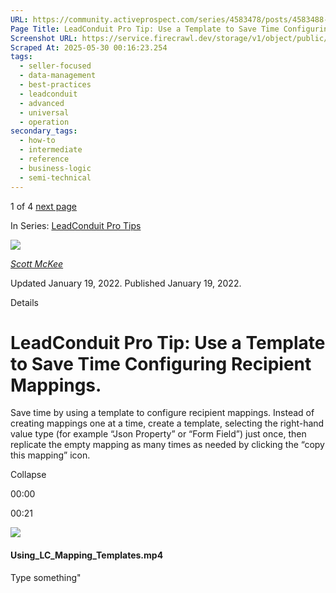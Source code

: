 ```yaml
---
URL: https://community.activeprospect.com/series/4583478/posts/4583488-leadconduit-pro-tip-use-a-template-to-save-time-configuring-recipient-mappings
Page Title: LeadConduit Pro Tip: Use a Template to Save Time Configuring  Recipient Mappings.
Screenshot URL: https://service.firecrawl.dev/storage/v1/object/public/media/screenshot-1707b9fb-111e-42a7-ba95-0e2c41fd8994.png
Scraped At: 2025-05-30 00:16:23.254
tags:
  - seller-focused
  - data-management
  - best-practices
  - leadconduit
  - advanced
  - universal
  - operation
secondary_tags:
  - how-to
  - intermediate
  - reference
  - business-logic
  - semi-technical
---
```


1 of 4 [next page](https://community.activeprospect.com/series/4583478/posts/4583514-leadconduit-pro-tip-an-easier-way-to-work-with-lists-of-values-in-rules)

In Series: [LeadConduit Pro Tips](https://community.activeprospect.com/series/4583478-leadconduit-pro-tips)

[![](https://content1.bloomfire.com/avatars/users/1317000/thumb/thumbnail.png?f=1617311121&Expires=1748567752&Signature=X9fj59kSmWD-4zTnYmepc5gKRqn2PVncexDVa9LApbv-iop7C63UHcLx-fmxxAoLfRrlGiNk-rg7X~UUep8r-a8vX6Tk1P1Bra5LYbgpGLC9HWJBpqE5XIPK4BasUHX4ECchDubxZawERW9evx5dHSjZn1wkV9E9~XY8T4kDPRHDwRQn~DCD7Juh~~yOnadsDl-CUOcQZiZBOlTYMLytIDjBPLpNmADr0avpxQbIwEmHzOpMn~QvpKFhZkCn29EcInQ9YaKnmkoXBT-FopoN74PSKZuhnhN8-uhwLbtvlUlJv~uQYG8ise8NP2nQS~BfpVJiWF1xeERmGTQWG1GzSg__&Key-Pair-Id=APKAIDFCFZ2UHE5LPIUA)](https://community.activeprospect.com/memberships/7557680-scott-mckee)

[_Scott McKee_](https://community.activeprospect.com/memberships/7557680-scott-mckee)

Updated January 19, 2022. Published January 19, 2022.

Details

# LeadConduit Pro Tip: Use a Template to Save Time Configuring Recipient Mappings.

Save time by using a template to configure recipient mappings. Instead of creating mappings one at a time, create a template, selecting the right-hand value type (for example “Json Property” or “Form Field”) just once, then replicate the empty mapping as many times as needed by clicking the “copy this mapping” icon.

Collapse

00:00

00:21

![](https://content3.bloomfire.com/thumbnails/contents/003/050/553/_270x180.png?f=1642613793&Expires=1748567775&Signature=GWF4KONvv~oE55UoVCtU97h8V7zttfJ~Nj3d4BgHCWoiAXtEHIXVEY-i8Sce-Umw6bmoRgBUN33-8pZlQjM-mR-zhrq5qOFbgjTEa8rPAzky6fFzGTxoYBqNPPeJw6Hs3jH796e8oA2KgI8ih8P7cDzmOBxK8YjDYPDrQOKGCUuiaAbLKcUcolVLfFNdq8g~iCFUi9EO7tCJt5ZpB4mfpS9eUT3MOfCPPsBFO9dHnIPKQmb4mXnhQ~UhjJYmHDYYRoCow~hiOnwA51cwsgRqqcMsSVatHU~RQ8mhgNjSHJHclHTHq8LDUYiCs02PBKIaE59MpFVd0Hode0CSWjAIVA__&Key-Pair-Id=APKAIDFCFZ2UHE5LPIUA)

#### Using\_LC\_Mapping\_Templates.mp4

Type something"

